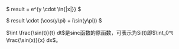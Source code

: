 $
result = e^{y \cdot \ln{|x|}}
$

$
result \cdot (\cos(y\pi) + i\sin(y\pi))
$

$\int \frac{\sin(t)}{t} dt$是sinc函数的原函数，可表示为Si(t)即$\int_0^t \frac{\sin(x)}{x} dx$。